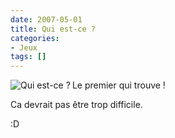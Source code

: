 ```yaml
---
date: 2007-05-01
title: Qui est-ce ?
categories:
- Jeux
tags: []
---
```

<img src="https://dlgjp9x71cipk.cloudfront.net/2007/05/quiestce.png" title="Qui est-ce ?" alt="Qui est-ce ?" align="left" />Le premier qui trouve !

Ca devrait pas être trop difficile.

:D
